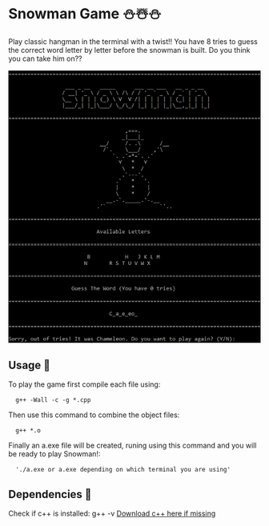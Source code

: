 # Snowman Game :snowman::snowman_with_snow::snowman:
Play classic hangman in the terminal with a twist!! You have 8 tries to guess the correct word letter by letter before the snowman is built. Do you think you can take him on??

![Image of Snowman](pictures/snowman.png)


## Usage :newspaper:
To play the game first compile each file using:

      g++ -Wall -c -g *.cpp
Then use this command to combine the object files:

      g++ *.o
Finally an a.exe file will be created, runing using this command and you will be ready to play Snowman!:

      './a.exe or a.exe depending on which terminal you are using'
## Dependencies :milky_way:
Check if c++ is installed: g++ -v
[Download c++ here if missing](https://sourceforge.net/projects/mingw-w64/)
